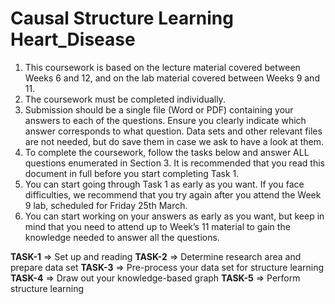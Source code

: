 # Causal Structure Learning Heart_Disease

1) This coursework is based on the lecture material covered between Weeks 6 and 12, and on the lab material covered between Weeks 9 and 11.
2) The coursework must be completed individually.
3) Submission should be a single file (Word or PDF) containing your answers to each of the questions. Ensure you clearly indicate which answer corresponds to what question. Data sets and other relevant files are not needed, but do save them in case we ask to have a look at them.
4) To complete the coursework, follow the tasks below and answer ALL questions enumerated in Section 3. It is recommended that you read this document in full before you start completing Task 1.
5) You can start going through Task 1 as early as you want. If you face difficulties, we recommend that you try again after you attend the Week 9 lab, scheduled for Friday 25th March.
6) You can start working on your answers as early as you want, but keep in mind that you need to attend up to Week’s 11 material to gain the knowledge needed to answer all the questions.

**TASK-1**
=> Set up and reading
**TASK-2**
=> Determine research area and prepare data set
**TASK-3**
=> Pre-process your data set for structure learning
**TASK-4**
=> Draw out your knowledge-based graph
**TASK-5**
=> Perform structure learning

